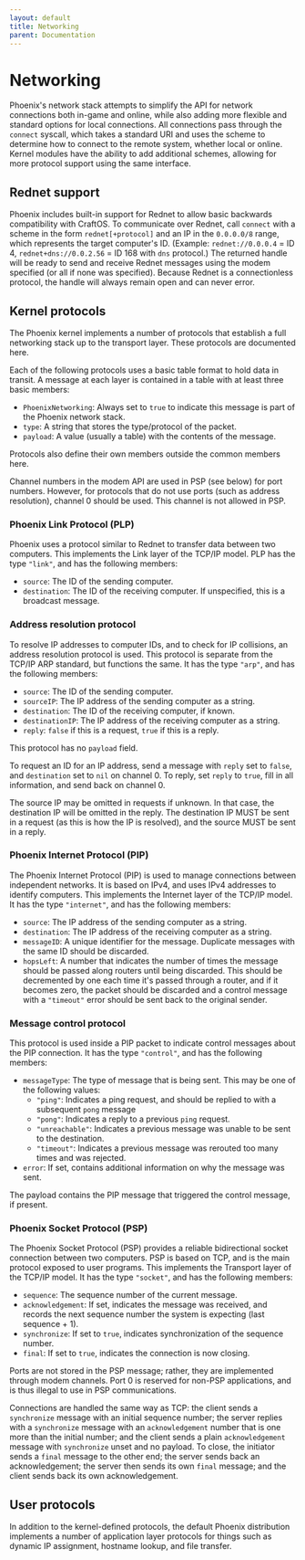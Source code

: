 ```yaml
---
layout: default
title: Networking
parent: Documentation
---
```


# Networking
Phoenix's network stack attempts to simplify the API for network connections both in-game and online, while also adding more flexible and standard options for local connections. All connections pass through the `connect` syscall, which takes a standard URI and uses the scheme to determine how to connect to the remote system, whether local or online. Kernel modules have the ability to add additional schemes, allowing for more protocol support using the same interface.

## Rednet support
Phoenix includes built-in support for Rednet to allow basic backwards compatibility with CraftOS. To communicate over Rednet, call `connect` with a scheme in the form `rednet[+protocol]` and an IP in the `0.0.0.0/8` range, which represents the target computer's ID. (Example: `rednet://0.0.0.4` = ID 4, `rednet+dns://0.0.2.56` = ID 168 with `dns` protocol.) The returned handle will be ready to send and receive Rednet messages using the modem specified (or all if none was specified). Because Rednet is a connectionless protocol, the handle will always remain open and can never error.

## Kernel protocols
The Phoenix kernel implements a number of protocols that establish a full networking stack up to the transport layer. These protocols are documented here.

Each of the following protocols uses a basic table format to hold data in transit. A message at each layer is contained in a table with at least three basic members:
* `PhoenixNetworking`: Always set to `true` to indicate this message is part of the Phoenix network stack.
* `type`: A string that stores the type/protocol of the packet.
* `payload`: A value (usually a table) with the contents of the message.

Protocols also define their own members outside the common members here.

Channel numbers in the modem API are used in PSP (see below) for port numbers. However, for protocols that do not use ports (such as address resolution), channel 0 should be used. This channel is not allowed in PSP.

### Phoenix Link Protocol (PLP)
Phoenix uses a protocol similar to Rednet to transfer data between two computers. This implements the Link layer of the TCP/IP model. PLP has the type `"link"`, and has the following members:
* `source`: The ID of the sending computer.
* `destination`: The ID of the receiving computer. If unspecified, this is a broadcast message.

### Address resolution protocol
To resolve IP addresses to computer IDs, and to check for IP collisions, an address resolution protocol is used. This protocol is separate from the TCP/IP ARP standard, but functions the same. It has the type `"arp"`, and has the following members:
* `source`: The ID of the sending computer.
* `sourceIP`: The IP address of the sending computer as a string.
* `destination`: The ID of the receiving computer, if known.
* `destinationIP`: The IP address of the receiving computer as a string.
* `reply`: `false` if this is a request, `true` if this is a reply.

This protocol has no `payload` field.

To request an ID for an IP address, send a message with `reply` set to `false`, and `destination` set to `nil` on channel 0. To reply, set `reply` to `true`, fill in all information, and send back on channel 0.

The source IP may be omitted in requests if unknown. In that case, the destination IP will be omitted in the reply. The destination IP MUST be sent in a request (as this is how the IP is resolved), and the source MUST be sent in a reply.

### Phoenix Internet Protocol (PIP)
The Phoenix Internet Protocol (PIP) is used to manage connections between independent networks. It is based on IPv4, and uses IPv4 addresses to identify computers. This implements the Internet layer of the TCP/IP model. It has the type `"internet"`, and has the following members:
* `source`: The IP address of the sending computer as a string.
* `destination`: The IP address of the receiving computer as a string.
* `messageID`: A unique identifier for the message. Duplicate messages with the same ID should be discarded.
* `hopsLeft`: A number that indicates the number of times the message should be passed along routers until being discarded. This should be decremented by one each time it's passed through a router, and if it becomes zero, the packet should be discarded and a control message with a `"timeout"` error should be sent back to the original sender.

### Message control protocol
This protocol is used inside a PIP packet to indicate control messages about the PIP connection. It has the type `"control"`, and has the following members:
* `messageType`: The type of message that is being sent. This may be one of the following values:
  * `"ping"`: Indicates a ping request, and should be replied to with a subsequent `pong` message
  * `"pong"`: Indicates a reply to a previous `ping` request.
  * `"unreachable"`: Indicates a previous message was unable to be sent to the destination.
  * `"timeout"`: Indicates a previous message was rerouted too many times and was rejected.
* `error`: If set, contains additional information on why the message was sent.

The payload contains the PIP message that triggered the control message, if present.

### Phoenix Socket Protocol (PSP)
The Phoenix Socket Protocol (PSP) provides a reliable bidirectional socket connection between two computers. PSP is based on TCP, and is the main protocol exposed to user programs. This implements the Transport layer of the TCP/IP model. It has the type `"socket"`, and has the following members:
* `sequence`: The sequence number of the current message.
* `acknowledgement`: If set, indicates the message was received, and records the next sequence number the system is expecting (last sequence + 1).
* `synchronize`: If set to `true`, indicates synchronization of the sequence number.
* `final`: If set to `true`, indicates the connection is now closing.

Ports are not stored in the PSP message; rather, they are implemented through modem channels. Port 0 is reserved for non-PSP applications, and is thus illegal to use in PSP communications.

Connections are handled the same way as TCP: the client sends a `synchronize` message with an initial sequence number; the server replies with a `synchronize` message with an `acknowledgement` number that is one more than the initial number; and the client sends a plain `acknowledgement` message with `synchronize` unset and no payload. To close, the initiator sends a `final` message to the other end; the server sends back an acknowledgement; the server then sends its own `final` message; and the client sends back its own acknowledgement.

## User protocols
In addition to the kernel-defined protocols, the default Phoenix distribution implements a number of application layer protocols for things such as dynamic IP assignment, hostname lookup, and file transfer.
